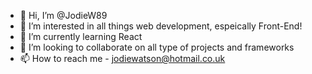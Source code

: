 - 👋 Hi, I’m @JodieW89
- 👀 I’m interested in all things web development, espeically Front-End!
- 🌱 I’m currently learning React
- 💞️ I’m looking to collaborate on all type of projects and frameworks
- 📫 How to reach me - jodiewatson@hotmail.co.uk

<!---
JodieW89/JodieW89 is a ✨ special ✨ repository because its `README.md` (this file) appears on your GitHub profile.
You can click the Preview link to take a look at your changes.
--->
